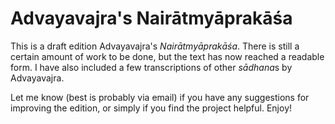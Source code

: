 # Advayavajra's Nairātmyāprakāśa

This is a draft edition Advayavajra's *Nairātmyāprakāśa*.
There is still a certain amount of work to be done, but the text has now reached a readable form.
I have also included a few transcriptions of other *sādhana*s by Advayavajra.

Let me know (best is probably via email) if you have any suggestions for improving the edition, or simply if you find the project helpful.
Enjoy!
